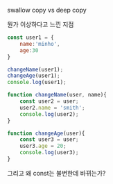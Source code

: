 swallow copy vs deep copy

뭔가 이상하다고 느낀 지점

```js
const user1 = {
    name:'minho',
    age:30
}

changeName(user1);
changeAge(user1);
console.log(user1);

function changeName(user, name){
    const user2 = user;
    user2.name = 'smith';
    console.log(user2);
}

function changeAge(user){
    const user3 = user;
    user3.age = 20;
    console.log(user3);
}

```

그리고 왜 const는 불변한데 바뀌는가?
